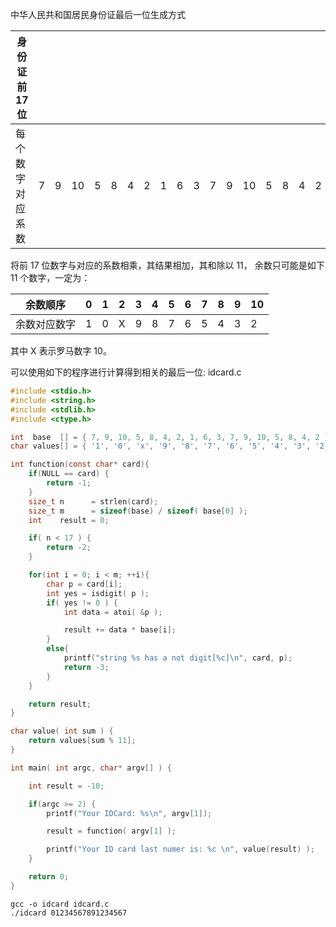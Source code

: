 中华人民共和国居民身份证最后一位生成方式

| 身份证前 17 位 |     |     |     |     |     |     |     |     |     |     |     |     |     |     |     |     |     |
|-----------|-----|-----|-----|-----|-----|-----|-----|-----|-----|-----|-----|-----|-----|-----|-----|-----|-----|
| 每个数字对应系数  | 7   | 9   | 10  | 5   | 8   | 4   | 2   | 1   | 6   | 3   | 7   | 9   | 10  | 5   | 8   | 4   | 2   |

将前 17 位数字与对应的系数相乘，其结果相加，其和除以 11， 余数只可能是如下 11 个数字，一定为：

| 余数顺序   | 0   | 1   | 2   | 3   | 4   | 5   | 6   | 7   | 8   | 9   | 10  |
|--------|-----|-----|-----|-----|-----|-----|-----|-----|-----|-----|-----|
| 余数对应数字 | 1   | 0   | X   | 9   | 8   | 7   | 6   | 5   | 4   | 3   | 2   |

其中 X 表示罗马数字 10。

可以使用如下的程序进行计算得到相关的最后一位: idcard.c

```c
#include <stdio.h>
#include <string.h>
#include <stdlib.h>
#include <ctype.h>

int  base  [] = { 7, 9, 10, 5, 8, 4, 2, 1, 6, 3, 7, 9, 10, 5, 8, 4, 2 };
char values[] = { '1', '0', 'x', '9', '8', '7', '6', '5', '4', '3', '2' };

int function(const char* card){
    if(NULL == card) {
        return -1;
    }
    size_t n      = strlen(card);
    size_t m      = sizeof(base) / sizeof( base[0] );
    int    result = 0;

    if( n < 17 ) {
        return -2;
    }

    for(int i = 0; i < m; ++i){
        char p = card[i];
        int yes = isdigit( p );
        if( yes != 0 ) {
            int data = atoi( &p );

            result += data * base[i];
        }
        else{
            printf("string %s has a not digit[%c]\n", card, p);
            return -3;
        }
    }

    return result;
}

char value( int sum ) {
    return values[sum % 11];
}

int main( int argc, char* argv[] ) {

    int result = -10;

    if(argc >= 2) {
        printf("Your IDCard: %s\n", argv[1]);

        result = function( argv[1] );

        printf("Your ID card last numer is: %c \n", value(result) );
    }

    return 0;
}
```

    gcc -o idcard idcard.c
    ./idcard 01234567891234567


